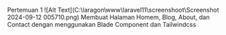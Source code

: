 Pertemuan 1
![Alt Text](C:\laragon\www\laravel11\screenshoot\Screenshot 2024-09-12 005710.png)
Membuat Halaman Homem, Blog, About, dan Contact dengan menggunakan Blade Component dan Tailwindcss 
